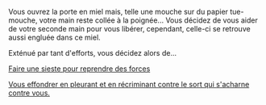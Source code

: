 Vous ouvrez la porte en miel mais, telle une mouche sur du papier tue-mouche,
votre main reste collée à la poignée... Vous décidez de vous aider de votre
seconde main pour vous libérer, cependant, celle-ci se retrouve aussi engluée
dans ce miel.

Exténué par tant d'efforts, vous décidez alors de...

[Faire une sieste pour reprendre des forces](repos/sieste.md)

[Vous effondrer en pleurant et en récriminant contre le sort qui s'acharne contre vous.](winnie/winnie.md)

